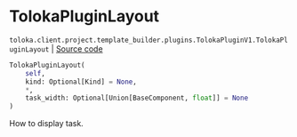 # TolokaPluginLayout
`toloka.client.project.template_builder.plugins.TolokaPluginV1.TolokaPluginLayout` | [Source code](https://github.com/Toloka/toloka-kit/blob/v1.1.4/src/client/project/template_builder/plugins.py#L188)

```python
TolokaPluginLayout(
    self,
    kind: Optional[Kind] = None,
    *,
    task_width: Optional[Union[BaseComponent, float]] = None
)
```

How to display task.

